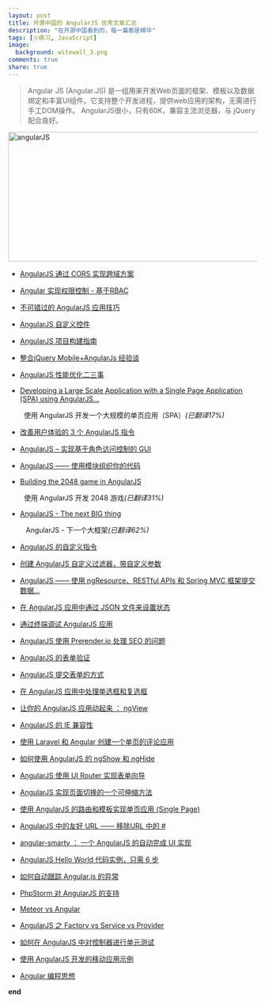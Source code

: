 ```yaml
---
layout: post
title: 开源中国的 AngularJS 优秀文章汇总
description: "在开源中国看到的，每一篇都是精华"
tags: [小练习, JavaScript]
image:
  background: witewall_3.png
comments: true
share: true
---
```


>Angular JS (Angular.JS) 是一组用来开发Web页面的框架、模板以及数据绑定和丰富UI组件。它支持整个开发进程，提供web应用的架构，无需进行手工DOM操作。 AngularJS很小，只有60K，兼容主流浏览器，与 jQuery 配合良好。

<image src="http://www.oschina.net/uploads/img/201101/20193253_4wJ1.gif" width="582" height="262" alt="angularJS" />

<!--more-->

<ul><li><p><a href="http://my.oschina.net/blogshi/blog/303758" title="【每日一博】AngularJS 通过 CORS 实现跨域方案">AngularJS 通过 CORS 实现跨域方案</a></p></li><li><p><a href="http://my.oschina.net/blogshi/blog/300595" title="【每日一博】Angular 实现权限控制 - 基于RBAC">Angular 实现权限控制 - 基于RBAC</a></p></li><li><p><a href="http://my.oschina.net/blogshi/blog/293631" title="【每日一博】不可错过的 AngularJS 应用技巧">不可错过的 <span class="highlight">AngularJS</span> 应用技巧</a></p></li><li><p><a href="http://my.oschina.net/ilivebox/blog/289670" title="【每日一博】AngularJS 自定义控件"><span class="highlight">AngularJS</span> 自定义控件</a></p></li><li><p><a href="http://my.oschina.net/blogshi/blog/280400" title="【每日一博】AngularJS 项目构建指南"><span class="highlight">AngularJS</span> 项目构建指南</a></p></li><li><p><a target="_blank" href="http://my.oschina.net/trumanspace/blog/207449">整合jQuery Mobile+AngularJs 经验谈</a></p></li><li><p><a href="http://www.oschina.net/translate/angularjs-performance-improvement" target="_blank" title="AngularJS 性能优化二三事">AngularJS 性能优化二三事</a></p></li><li><p><a href="http://www.oschina.net/translate/developing-a-large-scale-application-with-a-single" target="_blank" title="Developing a Large Scale Application with a Single Page Application (SPA) using AngularJS">Developing a Large Scale Application with a Single Page Application (SPA) using AngularJS...</a></p><p>&nbsp; 使用 AngularJS 开发一个大规模的单页应用（SPA）<em>(已翻译17%)</em></p></li><li><p><a href="http://www.oschina.net/translate/better-ux-with-angularjs-directives" target="_blank" title="改善用户体验的 3 个 AngularJS 指令">改善用户体验的 3 个 AngularJS 指令</a></p></li><li><p><a href="http://www.oschina.net/translate/angularjs-role-based-access-on-gui" target="_blank" title="AngularJS – 实现基于角色访问控制的 GUI">AngularJS – 实现基于角色访问控制的 GUI</a></p></li><li><p><a href="http://www.oschina.net/translate/angularjs-organizing-your-code-with-modules" target="_blank" title="AngularJS —— 使用模块组织你的代码">AngularJS —— 使用模块组织你的代码</a></p></li><li><p><a href="http://www.oschina.net/translate/building-2048-in-angularjs" target="_blank" title="Building the 2048 game in AngularJS">Building the 2048 game in AngularJS</a></p><p>&nbsp; 使用 AngularJS 开发 2048 游戏<em>(已翻译31%)</em></p></li><li><p><a href="http://www.oschina.net/translate/angularjs-the-next-big-thing" target="_blank" title="AngularJS - The next BIG thing">AngularJS - The next BIG thing</a></p><p>&nbsp;&nbsp; AngularJS - 下一个大框架<em>(已翻译62%)</em></p></li><li><p><a href="http://www.oschina.net/translate/custom-directives-in-angularjs" target="_blank" title="AngularJS 的自定义指令">AngularJS 的自定义指令</a></p></li><li><p><a href="http://www.oschina.net/translate/angularjs-filter-creating-custom-filter" target="_blank" title="创建 AngularJS 自定义过滤器，带自定义参数">创建 AngularJS 自定义过滤器，带自定义参数</a></p></li><li><p><a href="http://www.oschina.net/translate/post-data-ngresource-restful-apis-spring-mvc" target="_blank" title="AngularJS —— 使用 ngResource、RESTful APIs 和 Spring MVC 框架提交数据">AngularJS —— 使用 ngResource、RESTful APIs 和 Spring MVC 框架提交数据...</a></p></li><li><p><a href="http://www.oschina.net/translate/setting-up-states-from-a-json-file-in-angularjs-applications" target="_blank" title="在 AngularJS 应用中通过 JSON 文件来设置状态">在 AngularJS 应用中通过 JSON 文件来设置状态</a></p></li><li><p><a href="http://www.oschina.net/translate/angularjs-console" target="_blank" title="通过终端调试 AngularJS 应用">通过终端调试 AngularJS 应用</a></p></li><li><p><a href="http://www.oschina.net/translate/angularjs-seo-with-prerender-io" target="_blank" title="AngularJS 使用 Prerender.io 处理 SEO 的问题">AngularJS 使用 Prerender.io 处理 SEO 的问题</a></p></li><li><p><a href="http://www.oschina.net/translate/angularjs-form-validation" target="_blank" title="AngularJS 的表单验证">AngularJS 的表单验证</a></p></li><li><p><a href="http://www.oschina.net/translate/submitting-ajax-forms-the-angularjs-way" target="_blank" title="AngularJS 提交表单的方式">AngularJS 提交表单的方式</a></p></li><li><p><a href="http://www.oschina.net/translate/handling-checkboxes-and-radio-buttons-in-angular-forms" target="_blank" title="在 AngularJS 应用中处理单选框和复选框">在 AngularJS 应用中处理单选框和复选框</a></p></li><li><p><a href="http://www.oschina.net/translate/animating-angularjs-apps-ngview" target="_blank" title="让你的 AngularJS 应用动起来 ： ngView">让你的 AngularJS 应用动起来 ： ngView</a></p></li><li><p><a href="http://www.oschina.net/translate/angularjs-ie-compatibility" target="_blank" title="AngularJS 的 IE 兼容性">AngularJS 的 IE 兼容性</a></p></li><li><p><a href="http://www.oschina.net/translate/create-a-laravel-and-angular-single-page-comment-application" target="_blank" title="使用 Laravel 和 Angular 创建一个单页的评论应用">使用 Laravel 和 Angular 创建一个单页的评论应用</a></p></li><li><p><a href="http://www.oschina.net/translate/how-to-use-ngshow-and-nghide" target="_blank" title="如何使用 AngularJS 的 ngShow 和 ngHide">如何使用 AngularJS 的 ngShow 和 ngHide</a></p></li><li><p><a href="http://www.oschina.net/translate/angularjs-multi-step-form-using-ui-router" target="_blank" title="AngularJS 使用 UI Router 实现表单向导">AngularJS 使用 UI Router 实现表单向导</a></p></li><li><p><a href="http://www.oschina.net/translate/scalable-approach-page-transitions-angularjs" target="_blank" title="AngularJS 实现页面切换的一个可伸缩方法">AngularJS 实现页面切换的一个可伸缩方法</a></p></li><li><p><a href="http://www.oschina.net/translate/single-page-apps-with-angularjs-routing-and-templating" target="_blank" title="使用 AngularJS 的路由和模板实现单页应用 (Single Page)">使用 AngularJS 的路由和模板实现单页应用 (Single Page)</a></p></li><li><p><a href="http://www.oschina.net/translate/pretty-urls-in-angularjs-removing-the-hashtag" target="_blank" title="AngularJS 中的友好 URL —— 移除URL 中的 #">AngularJS 中的友好 URL —— 移除URL 中的 #</a></p></li><li><p><a href="http://www.oschina.net/translate/autocomplete-ui-in-angularjs" target="_blank" title="angular-smarty ： 一个 AngularJS 的自动完成 UI 实现">angular-smarty ： 一个 AngularJS 的自动完成 UI 实现</a></p></li><li><p><a href="http://www.oschina.net/translate/angularjs-hello-world-code-example" target="_blank" title="AngularJS Hello World 代码实例，只需 6 步">AngularJS Hello World 代码实例，只需 6 步</a></p></li><li><p><a href="http://www.oschina.net/translate/track-angular-js-exceptions-automatically" target="_blank" title="如何自动跟踪 Angular.js 的异常">如何自动跟踪 Angular.js 的异常</a></p></li><li><p><a href="http://www.oschina.net/translate/angularjs-support-in-phpstorm" target="_blank" title="PhpStorm 对 AngularJS 的支持">PhpStorm 对 AngularJS 的支持</a></p></li><li><p><a href="http://www.oschina.net/translate/meteor-vs-angular" target="_blank" title="Meteor vs Angular">Meteor vs Angular</a></p></li><li><p><a href="http://www.oschina.net/translate/angularjs-factory-vs-service-vs-provider" target="_blank" title="AngularJS 之 Factory vs Service vs Provider">AngularJS 之 Factory vs Service vs Provider</a></p></li><li><p><a href="http://www.oschina.net/translate/how-to-unit-test-controllers-in-angularjs-without-setting-your-hair-on-fire" target="_blank" title="如何在 AngularJS 中对控制器进行单元测试">如何在 AngularJS 中对控制器进行单元测试</a></p></li><li><p><a href="http://www.oschina.net/translate/sample-mobile-application-with-angularjs" target="_blank" title="使用 AngularJS 开发的移动应用示例">使用 AngularJS 开发的移动应用示例</a></p></li><li><p><a href="http://www.oschina.net/translate/the-angular-way" target="_blank" title="Angular 编程思想 ">Angular 编程思想</a></p></li></ul>
<strong>end</strong>